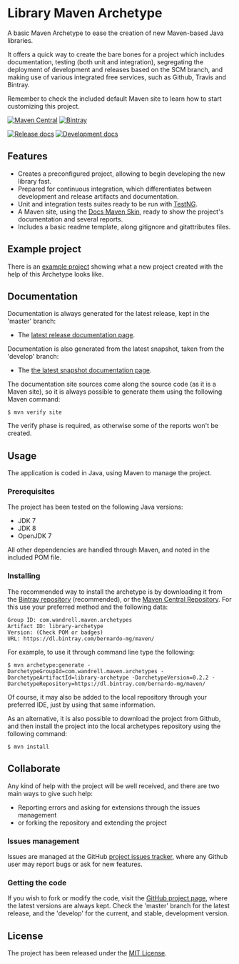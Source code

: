 # Library Maven Archetype

A basic Maven Archetype to ease the creation of new Maven-based Java libraries.

It offers a quick way to create the bare bones for a project which includes documentation, testing (both unit and integration), segregating the deployment of development and releases based on the SCM branch, and making use of various integrated free services, such as Github, Travis and Bintray.

Remember to check the included default Maven site to learn how to start customizing this project.

[![Maven Central](https://img.shields.io/maven-central/v/com.wandrell.maven.archetypes/library-archetype.svg)][maven-repo]
[![Bintray](https://api.bintray.com/packages/bernardo-mg/maven/library-maven-archetype/images/download.svg)][bintray-repo]

[![Release docs](https://img.shields.io/badge/docs-release-blue.svg)][site-release]
[![Development docs](https://img.shields.io/badge/docs-develop-blue.svg)][site-develop]

## Features

- Creates a preconfigured project, allowing to begin developing the new library fast.
- Prepared for continuous integration, which differentiates between development and release artifacts and documentation.
- Unit and integration tests suites ready to be run with [TestNG][testng].
- A Maven site, using the [Docs Maven Skin][docs-skin], ready to show the project's documentation and several reports.
- Includes a basic readme template, along gitignore and gitattributes files.

## Example project

There is an [example project][example-project] showing what a new project created with the help of this Archetype looks like.

## Documentation

Documentation is always generated for the latest release, kept in the 'master' branch:

- The [latest release documentation page][site-release].

Documentation is also generated from the latest snapshot, taken from the 'develop' branch:

- The [the latest snapshot documentation page][site-develop].

The documentation site sources come along the source code (as it is a Maven site), so it is always possible to generate them using the following Maven command:

```
$ mvn verify site
```

The verify phase is required, as otherwise some of the reports won't be created.

## Usage

The application is coded in Java, using Maven to manage the project.

### Prerequisites

The project has been tested on the following Java versions:
* JDK 7
* JDK 8
* OpenJDK 7

All other dependencies are handled through Maven, and noted in the included POM file.

### Installing

The recommended way to install the archetype is by downloading it from the [Bintray repository][bintray-repo] (recommended), or the [Maven Central Repository][maven-repo]. For this use your preferred method and the following data:

```
Group ID: com.wandrell.maven.archetypes
Artifact ID: library-archetype
Version: (Check POM or badges)
URL: https://dl.bintray.com/bernardo-mg/maven/
```

For example, to use it through command line type the following:

```
$ mvn archetype:generate -DarchetypeGroupId=com.wandrell.maven.archetypes -DarchetypeArtifactId=library-archetype -DarchetypeVersion=0.2.2 -DarchetypeRepository=https://dl.bintray.com/bernardo-mg/maven/
```

Of course, it may also be added to the local repository through your preferred IDE, just by using that same information.

As an alternative, it is also possible to download the project from Github, and then install the project into the local archetypes repository using the following command:

```
$ mvn install
```

## Collaborate

Any kind of help with the project will be well received, and there are two main ways to give such help:

- Reporting errors and asking for extensions through the issues management
- or forking the repository and extending the project

### Issues management

Issues are managed at the GitHub [project issues tracker][issues], where any Github user may report bugs or ask for new features.

### Getting the code

If you wish to fork or modify the code, visit the [GitHub project page][scm], where the latest versions are always kept. Check the 'master' branch for the latest release, and the 'develop' for the current, and stable, development version.

## License
The project has been released under the [MIT License][license].

[bintray-repo]: https://bintray.com/bernardo-mg/maven/library-maven-archetype/view
[docs-skin]: https://github.com/Bernardo-MG/docs-maven-skin
[example-project]: https://github.com/Bernardo-MG/library-maven-archetype-example
[maven-repo]: http://mvnrepository.com/artifact/com.wandrell.archetypes/library-archetype
[testng]: http://testng.org
[issues]: https://github.com/Bernardo-MG/library-maven-archetype/issues
[license]: http://www.opensource.org/licenses/mit-license.php
[scm]: http://github.com/Bernardo-MG/library-maven-archetype
[site-develop]: http://docs.wandrell.com/development/maven/library-maven-archetype
[site-release]: http://docs.wandrell.com/maven/library-maven-archetype

